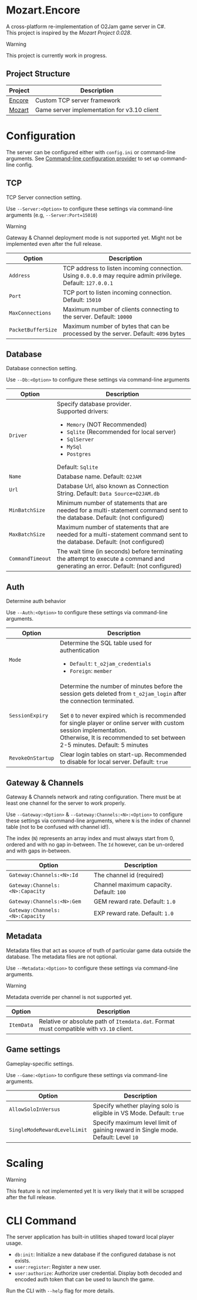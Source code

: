 # Mozart.Encore

A cross-platform re-implementation of O2Jam game server in C#.  
This project is inspired by the _Mozart Project 0.028_.

> [!WARNING]
> This project is currently work in progress.

## Project Structure

| Project                               | Description                                 |
|---------------------------------------|---------------------------------------------|
| [Encore](Source/Encore/) | Custom TCP server framework                 |
| [Mozart](Source/Mozart/) | Game server implementation for v3.10 client |

# Configuration

The server can be configured either with `config.ini` or command-line arguments. 
See [Command-line configuration provider](https://learn.microsoft.com/en-us/dotnet/core/extensions/configuration-providers#command-line-configuration-provider) to set up command-line config.

## TCP
TCP Server connection setting.  

Use `--Server:<Option>` to configure these settings via command-line arguments (e.g, `--Server:Port=15010`)

> [!WARNING]
> Gateway &amp; Channel deployment mode is not supported yet.
> Might not be implemented even after the full release.

| Option             | Description                                                                                                  |
|--------------------|--------------------------------------------------------------------------------------------------------------|
| `Address`          | TCP address to listen incoming connection. Using `0.0.0.0` may require admin privilege. Default: `127.0.0.1` |
| `Port`             | TCP port to listen incoming connection. Default: `15010`                                                     |
| `MaxConnections`   | Maximum number of clients connecting to the server. Default: `10000`                                         |
| `PacketBufferSize` | Maximum number of bytes that can be processed by the server. Default: `4096` bytes                           |                                                          

## Database
Database connection setting.

Use `--Db:<Option>` to configure these settings via command-line arguments

| Option           | Description                                                                                                                                                                                                            |
|------------------|------------------------------------------------------------------------------------------------------------------------------------------------------------------------------------------------------------------------|
| `Driver`         | Specify database provider. <br/>Supported drivers:<ul><li>`Memory` (NOT Recommended)</li><li>`Sqlite` (Recommended for local server)</li><li>`SqlServer`</li><li>`MySql`</li><li>`Postgres`</li></ul>Default: `Sqlite` |
| `Name`           | Database name. Default: `O2JAM`                                                                                                                                                                                        |
| `Url`            | Database Url, also known as Connection String. Default: `Data Source=O2JAM.db`                                                                                                                                         |
| `MinBatchSize`   | Minimum number of statements that are needed for a multi-statement command sent to the database. Default: (not configured)                                                                                             |                                                          
| `MaxBatchSize`   | Maximum number of statements that are needed for a multi-statement command sent to the database. Default: (not configured)                                                                                             |                                                          
| `CommandTimeout` | The wait time (in seconds) before terminating the attempt to execute a command and generating an error. Default: (not configured)                                                                                      |                                                          

## Auth
Determine auth behavior

Use `--Auth:<Option>` to configure these settings via command-line arguments.

| Option            | Description                                                                                                                                                                                                                                                                                                                         |
|-------------------|-------------------------------------------------------------------------------------------------------------------------------------------------------------------------------------------------------------------------------------------------------------------------------------------------------------------------------------|
| `Mode`            | Determine the SQL table used for authentication<br/><ul><li>`Default`: `t_o2jam_credentials`</li><li>`Foreign`: `member`</li>                                                                                                                                                                                                       |
| `SessionExpiry`   | Determine the number of minutes before the session gets deleted from `t_o2jam_login` after the connection terminated.<br/><br/>Set `0` to never expired which is recommended for single player or online server with custom session implementation.<br/>Otherwise, It is recommended to set between 2-5 minutes. Default: 5 minutes |
| `RevokeOnStartup` | Clear login tables on start-up. Recommended to disable for local server. Default: `true`                                                                                                                                                                                                                                            |

## Gateway &amp; Channels
Gateway &amp; Channels network and rating configuration. There must be at least one channel for the server to work properly.  

Use `--Gateway:<Option>` &amp; `--Gateway:Channels:<N>:<Option>` to configure these settings via command-line arguments, 
where `N` is the index of channel table (not to be confused with channel id!).  

The index (`N`) represents an array index and must always start from 0, ordered and with no gap in-between. The `Id` however, can be un-ordered and with gaps in-between.

| Option                          | Description                              |
|---------------------------------|------------------------------------------|
| `Gateway:Channels:<N>:Id`       | The channel id (required)                |
| `Gateway:Channels:<N>:Capacity` | Channel maximum capacity. Default: `100` |
| `Gateway:Channels:<N>:Gem`      | GEM reward rate. Default: `1.0`          |
| `Gateway:Channels:<N>:Capacity` | EXP reward rate. Default: `1.0`          |

## Metadata
Metadata files that act as source of truth of particular game data outside the database. The metadata files are not optional.

Use `--Metadata:<Option>` to configure these settings via command-line arguments.

> [!WARNING]
> Metadata override per channel is not supported yet.

| Option             | Description                                                                              |
|--------------------|------------------------------------------------------------------------------------------|
| `ItemData`         | Relative or absolute path of `Itemdata.dat`. Format must compatible with v`3.10` client. |

## Game settings
Gameplay-specific settings.

Use `--Game:<Option>` to configure these settings via command-line arguments.

| Option                       | Description                                                                       |
|------------------------------|-----------------------------------------------------------------------------------|
| `AllowSoloInVersus`          | Specify whether playing solo is eligible in VS Mode. Default: `true`              |
| `SingleModeRewardLevelLimit` | Specify maximum level limit of gaining reward in Single mode. Default: Level `10` |

# Scaling

> [!WARNING]
> This feature is not implemented yet
> It is very likely that it will be scrapped after the full release.

# CLI Command

The server application has built-in utilities shaped toward local player usage. 

- `db:init`: Initialize a new database if the configured database is not exists.
- `user:register`: Register a new user.
- `user:authorize`: Authorize user credential. Display both decoded and encoded auth token that can be used to launch the game.

Run the CLI with `--help` flag for more details.
